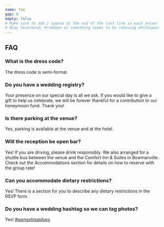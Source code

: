 ```yaml
---
name: faq
gap: 0
empty: false
# Make sure to add 2 spaces at the end of the last line in each answer
# Okay nevermind, Kramdown or something seems to be removing whitespace?
---
```

## FAQ

### What is the dress code?
The dress code is semi-formal.  

### Do you have a wedding registry?
Your presence on our special day is all we ask. If you would like to give a gift to help us celebrate, we will be forever thankful for a contribution to our honeymoon fund. Thank you!  

### Is there parking at the venue?
Yes, parking is available at the venue and at the hotel.

### Will the reception be open bar?
Yes! If you are driving, please drink responsibly. We also arranged for a shuttle bus between the venue and the Comfort Inn & Suites in Bowmanville. Check out the Accommodations section for details on how to reserve with the group rate!

### Can you accommodate dietary restrictions?
Yes! There is a section for you to describe any dietary restrictions in the RSVP form.

### Do you have a wedding hashtag so we can tag photos?
Yes! [*\#wengshisaidyes*](https://www.instagram.com/explore/tags/wengshisaidyes/)
